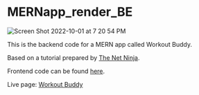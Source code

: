 # MERNapp_render_BE

![Screen Shot 2022-10-01 at 7 20 54 PM](https://user-images.githubusercontent.com/83631167/193404749-c6647ca2-4b18-4193-ae47-a852a034e166.png)

This is the backend code for a MERN app called Workout Buddy.

Based on a tutorial prepared by [The Net Ninja](https://www.youtube.com/c/TheNetNinja/featured).

Frontend code can be found [here](https://github.com/its-haanna/MERNapp_FE).

Live page: [Workout Buddy](https://mern-app-fe-r8op.vercel.app/)

